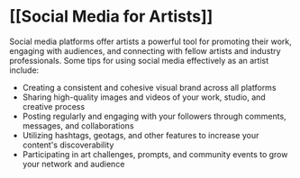 # [[Social Media for Artists]]

Social media platforms offer artists a powerful tool for promoting their work, engaging with audiences, and connecting with fellow artists and industry professionals. Some tips for using social media effectively as an artist include:

- Creating a consistent and cohesive visual brand across all platforms
- Sharing high-quality images and videos of your work, studio, and creative process
- Posting regularly and engaging with your followers through comments, messages, and collaborations
- Utilizing hashtags, geotags, and other features to increase your content's discoverability
- Participating in art challenges, prompts, and community events to grow your network and audience